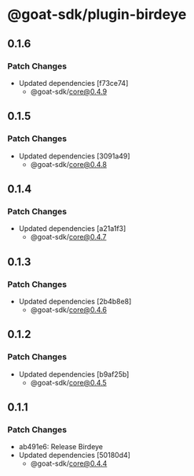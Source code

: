 # @goat-sdk/plugin-birdeye

## 0.1.6

### Patch Changes

- Updated dependencies [f73ce74]
  - @goat-sdk/core@0.4.9

## 0.1.5

### Patch Changes

- Updated dependencies [3091a49]
  - @goat-sdk/core@0.4.8

## 0.1.4

### Patch Changes

- Updated dependencies [a21a1f3]
  - @goat-sdk/core@0.4.7

## 0.1.3

### Patch Changes

- Updated dependencies [2b4b8e8]
  - @goat-sdk/core@0.4.6

## 0.1.2

### Patch Changes

- Updated dependencies [b9af25b]
  - @goat-sdk/core@0.4.5

## 0.1.1

### Patch Changes

- ab491e6: Release Birdeye
- Updated dependencies [50180d4]
  - @goat-sdk/core@0.4.4
